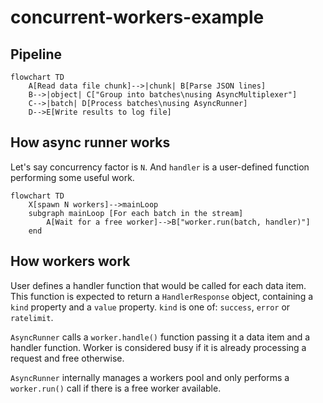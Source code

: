 # concurrent-workers-example

## Pipeline

```mermaid
flowchart TD
    A[Read data file chunk]-->|chunk| B[Parse JSON lines]
    B-->|object| C["Group into batches\nusing AsyncMultiplexer"]
    C-->|batch| D[Process batches\nusing AsyncRunner]
    D-->E[Write results to log file]
```

## How async runner works

Let's say concurrency factor is `N`. And `handler` is a user-defined function performing some useful work.

```mermaid
flowchart TD
    X[spawn N workers]-->mainLoop
    subgraph mainLoop [For each batch in the stream]
        A[Wait for a free worker]-->B["worker.run(batch, handler)"]
    end
```

## How workers work

User defines a handler function that would be called for each data item. This function is expected to return a `HandlerResponse` object, containing a `kind` property and a `value` property. `kind` is one of: `success`, `error` or `ratelimit`.

`AsyncRunner` calls a `worker.handle()` function passing it a data item and a handler function. Worker is considered busy if it is already processing a request and free otherwise.

`AsyncRunner` internally manages a workers pool and only performs a `worker.run()` call if there is a free worker available.
